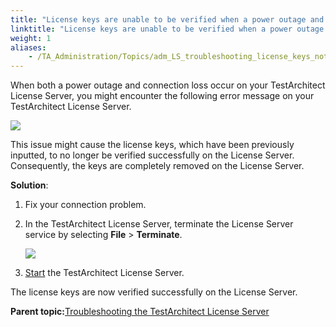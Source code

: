 ```yaml
--- 
title: "License keys are unable to be verified when a power outage and connection loss occur"
linktitle: "License keys are unable to be verified when a power outage and connection loss occur"
weight: 1
aliases: 
    - /TA_Administration/Topics/adm_LS_troubleshooting_license_keys_not_validated.html
---
```


When both a power outage and connection loss occur on your TestArchitect License Server, you might encounter the following error message on your TestArchitect License Server.

![](/images//Images/key_failed_to_validate.png)

This issue might cause the license keys, which have been previously inputted, to no longer be verified successfully on the License Server. Consequently, the keys are completely removed on the License Server.

**Solution**:

1.  Fix your connection problem.

2.  In the TestArchitect License Server, terminate the License Server service by selecting **File** \> **Terminate**.

    ![](/images//Images/LS_terminate_service.png)

3.  [Start](/TA_Administration/Topics/LS_TA_managing_start_stop.html) the TestArchitect License Server.


The license keys are now verified successfully on the License Server.

**Parent topic:**[Troubleshooting the TestArchitect License Server](/TA_Administration/Topics/adm_LS_troubleshooting.html)

